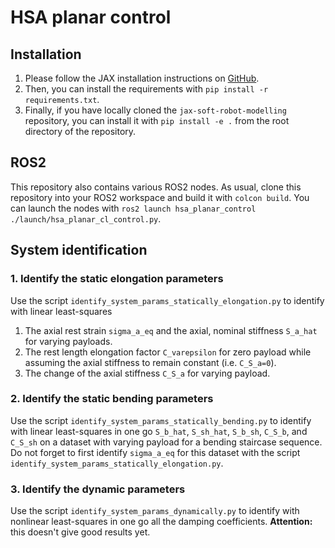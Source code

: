 # HSA planar control

## Installation

1. Please follow the JAX installation instructions on [GitHub](https://github.com/google/jax).
2. Then, you can install the requirements with `pip install -r requirements.txt`. 
3. Finally, if you have locally cloned the `jax-soft-robot-modelling` repository, you can install it with `pip install -e .` from the root directory of the repository.

## ROS2

This repository also contains various ROS2 nodes. 
As usual, clone this repository into your ROS2 workspace and build it with `colcon build`.
You can launch the nodes with `ros2 launch hsa_planar_control ./launch/hsa_planar_cl_control.py`.

## System identification

### 1. Identify the static elongation parameters

Use the script `identify_system_params_statically_elongation.py` to identify with linear least-squares

1. The axial rest strain `sigma_a_eq` and the axial, nominal stiffness `S_a_hat` for varying payloads.
2. The rest length elongation factor `C_varepsilon` for zero payload while assuming the axial stiffness to remain constant (i.e. `C_S_a=0`).
3. The change of the axial stiffness `C_S_a` for varying payload.

### 2. Identify the static bending parameters

Use the script `identify_system_params_statically_bending.py` to identify with linear least-squares in one go
`S_b_hat`, `S_sh_hat`, `S_b_sh`, `C_S_b`, and `C_S_sh` on a dataset with varying payload for a bending staircase sequence. 
Do not forget to first identify `sigma_a_eq` for this dataset with the script `identify_system_params_statically_elongation.py`.

### 3. Identify the dynamic parameters

Use the script `identify_system_params_dynamically.py` to identify with nonlinear least-squares in one go
all the damping coefficients. **Attention:** this doesn't give good results yet.
